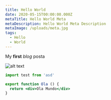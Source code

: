 ```yaml
---
title: Hello World
date: 2020-05-15T00:00:00.000Z
metaTitle: Hello World Meta
metaDescription: Hello World Meta Description
metaImage: /uploads/meta.jpg
tags:
  - Hello
  - World
---
```

My **first** _blog_ posta

![alt text](/uploads/meta.jpg "title")

```jsx
import test from 'asd'

export function Ola () {
  return <div>Ola Mundo</div>
}
```
